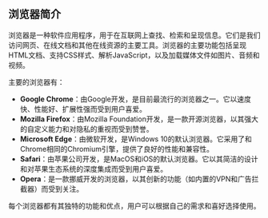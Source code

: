 ## 浏览器简介

浏览器是一种软件应用程序，用于在互联网上查找、检索和呈现信息。它们是我们访问网页、在线文档和其他在线资源的主要工具。浏览器的主要功能包括呈现HTML文档、支持CSS样式、解析JavaScript，以及加载媒体文件如图片、音频和视频。

主要的浏览器有：
- **Google Chrome**：由Google开发，是目前最流行的浏览器之一。它以速度快、性能好、扩展性强而受到用户喜爱。
- **Mozilla Firefox**：由Mozilla Foundation开发，是一款开源浏览器，以其强大的自定义能力和对隐私的重视而受到赞誉。
- **Microsoft Edge**：由微软开发，是Windows 10的默认浏览器。它采用了和Chrome相同的Chromium引擎，提供了良好的性能和兼容性。
- **Safari**：由苹果公司开发，是MacOS和iOS的默认浏览器。它以其简洁的设计和对苹果生态系统的深度集成而受到用户喜爱。
- **Opera**：是一款挪威开发的浏览器，以其创新的功能（如内置的VPN和广告拦截器）而受到关注。

每个浏览器都有其独特的功能和优点，用户可以根据自己的需求和喜好选择使用。
